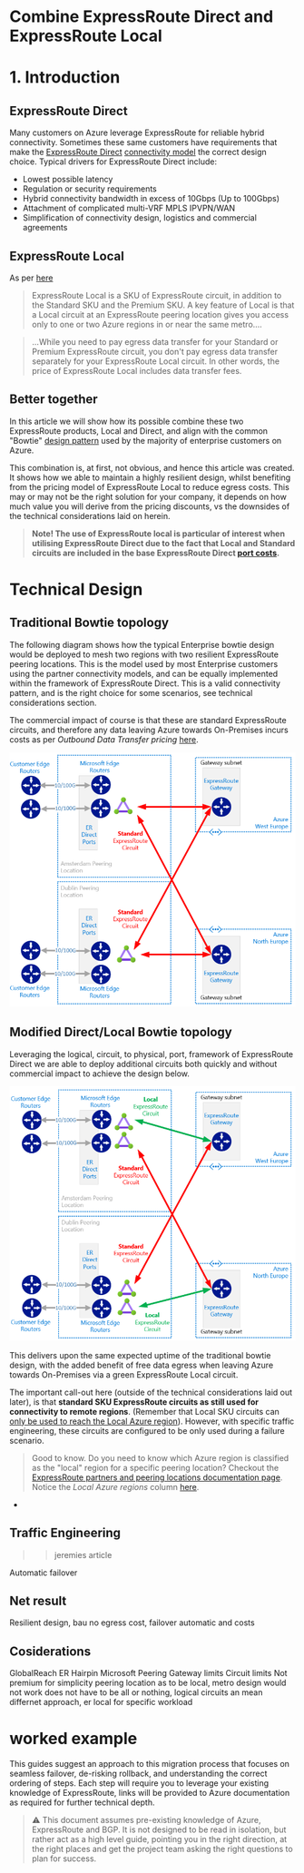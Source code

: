 # Combine ExpressRoute Direct and ExpressRoute Local

<contents>

# 1. Introduction

## ExpressRoute Direct 

Many customers on Azure leverage ExpressRoute for reliable hybrid connectivity. Sometimes these same customers have requirements that make  the [ExpressRoute Direct](https://docs.microsoft.com/en-us/azure/expressroute/expressroute-erdirect-about) [connectivity model](https://docs.microsoft.com/en-us/azure/expressroute/expressroute-connectivity-models) the correct design choice. Typical drivers for ExpressRoute Direct include:

- Lowest possible latency
- Regulation or security requirements
- Hybrid connectivity bandwidth in excess of 10Gbps (Up to 100Gbps)
- Attachment of complicated multi-VRF MPLS IPVPN/WAN
- Simplification of connectivity design, logistics and commercial agreements

## ExpressRoute Local

As per [here](https://docs.microsoft.com/en-us/azure/expressroute/expressroute-faqs#what-is-expressroute-local)

> ExpressRoute Local is a SKU of ExpressRoute circuit, in addition to the Standard SKU and the Premium SKU. A key feature of Local is that a Local circuit at an ExpressRoute peering location gives you access only to one or two Azure regions in or near the same metro.... 

> ...While you need to pay egress data transfer for your Standard or Premium ExpressRoute circuit, you don't pay egress data transfer separately for your ExpressRoute Local circuit. In other words, the price of ExpressRoute Local includes data transfer fees.

## Better together

In this article we will show how its possible combine these two ExpressRoute products, Local and Direct, and align with the common "Bowtie" [design pattern](https://docs.microsoft.com/en-us/azure/expressroute/designing-for-disaster-recovery-with-expressroute-privatepeering#large-distributed-enterprise-network) used by the majority of enterprise customers on Azure. 

This combination is, at first, not obvious, and hence this article was created. It shows how we able to maintain a highly resilient design, whilst benefiting from the pricing model of ExpressRoute Local to reduce egress costs. This may or may not be the right solution for your company, it depends on how much value you will derive from the pricing discounts, vs the downsides of the technical considerations laid on herein.

> **Note! The use of ExpressRoute local is particular of interest when utilising ExpressRoute Direct due to the fact that Local and Standard circuits are included in the base ExpressRoute Direct [port costs](https://azure.microsoft.com/en-gb/pricing/details/expressroute/).**

# Technical Design

## Traditional Bowtie topology

The following diagram shows how the typical Enterprise bowtie design would be deployed to mesh two regions with two resilient ExpressRoute peering locations. This is the model used by most Enterprise customers using the partner connectivity models, and can be equally implemented within the framework of ExpressRoute Direct. This is a valid connectivity pattern, and is the right choice for some scenarios, see technical considerations section.

The commercial impact of course is that these are standard ExpressRoute circuits, and therefore any data leaving Azure towards On-Premises incurs costs as per _Outbound Data Transfer pricing_ [here](https://azure.microsoft.com/en-gb/pricing/details/expressroute/).

![](images/2021-09-02-15-08-02.png)

## Modified Direct/Local Bowtie topology

Leveraging the logical, circuit, to physical, port, framework of ExpressRoute Direct we are able to deploy additional circuits both quickly and without commercial impact to achieve the design below.

![](images/2021-09-02-15-17-44.png)

This delivers upon the same expected uptime of the traditional bowtie design, with the added benefit of free data egress when leaving Azure towards On-Premises via a green ExpressRoute Local circuit.

The important call-out here (outside of the technical considerations laid out later), is that **standard SKU ExpressRoute circuits as still used for connectivity to remote regions**. (Remember that Local SKU circuits can [only be used to reach the Local Azure region](https://docs.microsoft.com/en-us/azure/expressroute/expressroute-faqs#what-features-are-available-and-what-are-not-on-expressroute-local)). However, with specific traffic engineering, these circuits are configured to be only used during a failure scenario.

> Good to know. Do you need to know which Azure region is classified as the "local" region for a specific peering location? Checkout the [ExpressRoute partners and peering locations documentation page](https://docs.microsoft.com/en-us/azure/expressroute/expressroute-locations-providers).  Notice the _Local Azure regions_ column [here](https://docs.microsoft.com/en-us/azure/expressroute/expressroute-locations-providers#global-commercial-azure).

-

## Traffic Engineering

>> jeremies article

Automatic failover

## Net result

Resilient design, bau no egress cost, failover automatic and costs

## Cosiderations

GlobalReach
ER Hairpin
Microsoft Peering
Gateway limits
Circuit limits
Not premium for simplicity
peering location as to be local, metro design would not work
does not have to be all or nothing, logical circuits an mean differnet approach, er local for specific workload


# worked example

This guides suggest an approach to this migration process that focuses on seamless failover, de-risking rollback, and understanding the correct ordering of steps. Each step will require you to leverage your existing knowledge of ExpressRoute, links will be provided to Azure documentation as required for further technical depth. 

> :warning: This document assumes pre-existing knowledge of Azure, ExpressRoute and BGP. It is not designed to be read in isolation, but rather act as a high level guide, pointing you in the right direction, at the right places and get the project team asking the right questions to plan for success.

